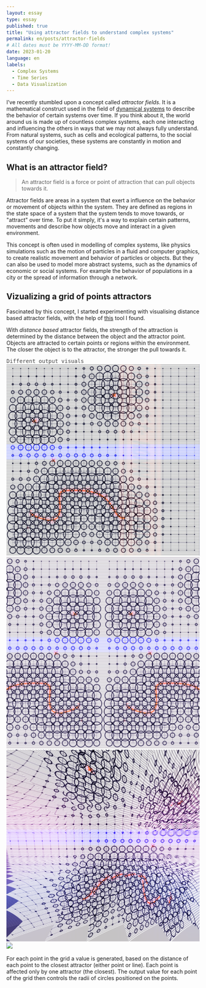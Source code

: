 ```yaml
---
layout: essay
type: essay
published: true
title: "Using attractor fields to understand complex systems"
permalink: en/posts/attractor-fields
# All dates must be YYYY-MM-DD format!
date: 2023-01-20
language: en
labels:
  - Complex Systems
  - Time Series
  - Data Visualization
---
```


<base target="_blank">

I’ve recently stumbled upon a concept called *attractor fields*. It is a mathematical construct used in the field of [dynamical systems](https://en.m.wikipedia.org/wiki/Dynamical_systems_theory) to describe the behavior of certain systems over time. If you think about it, the world around us is made up of countless complex systems, each one interacting and influencing the others in ways that we may not always fully understand. From natural systems, such as cells and ecological patterns, to the social systems of our societies, these systems are constantly in motion and constantly changing.

## What is an attractor field? 

> An attractor field is a force or point of attraction that can pull objects towards it.

Attractor fields are areas in a system that exert a influence on the behavior or movement of objects within the system. They are defined as regions in the state space of a system that the system tends to move towards, or "attract" over time. To put it simply, it's a way to explain certain patterns, movements and describe how objects move and interact in a given environment. 

This concept is often used in modelling of complex systems, like physics simulations such as the motion of particles in a fluid and computer graphics, to create realistic movement and behavior of particles or objects. But they can also be used to model more abstract systems, such as the dynamics of economic or social systems. For example the behavior of populations in a city or the spread of information through a network. 

## Vizualizing a grid of points attractors

Fascinated by this concept, I started experimenting with visualising distance based attractor fields, with the help of [this](https://object-e.net/tools/attractorfields-tools-gh) tool I found.

With *distance based* attractor fields, the strength of the attraction is determined by the distance between the object and the attractor point. Objects are attracted to certain points or regions within the environment. The closer the object is to the attractor, the stronger the pull towards it. 

<div style="color: #454545; font-family: 'Source Code Pro', monospace;" class"no-bottom"> Different output visuals </div>
<div class="ui small rounded images">
  <img class="ui image" src="/images/attractorfields1.png">
  <img class="ui image" src="/images/attractorfields2.png">
  <img class="ui image" src="/images/attractorfields3.png">
  <img class="ui image" src="/images/attractorfields4.png">
</div>

For each point in the grid a value is generated, based on the distance of each point to the closest attractor (either point or line). Each point is affected only by one attractor (the closest). The output value for each point of the grid then controls the radii of circles positioned on the points.

